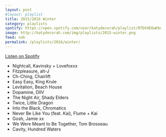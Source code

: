 ```yaml
---
layout: post
#layout: playlist
title: 2015/2016 Winter
category: playlists
spotify: https://open.spotify.com/user/katydecorah/playlist/0TDV4E6wKboclfuh7kkuWG
image: http://katydecorah.com/img/playlists/2015-winter.png
feed: nah
permalink: /playlists/2016/winter/
---
```


[Listen on Spotify](https://open.spotify.com/user/katydecorah/playlist/0TDV4E6wKboclfuh7kkuWG)

* Nightcall, Kavinsky + Lovefoxxx
* Fitzpleasure, alt-J
* Ch-Ching, Chairlift
* Easy Easy, King Krule
* Levitation, Beach House
* Dopamine, DIIV
* The Night Air, Shady Elders
* Twice, Little Dragon
* Into the Black, Chromatics
* Never Be Like You (feat. Kai), Flume + Kai
* Gosh, Jamie xx
* We Were Meant to Be Together, Tom Brosseau
* Cavity, Hundred Waters